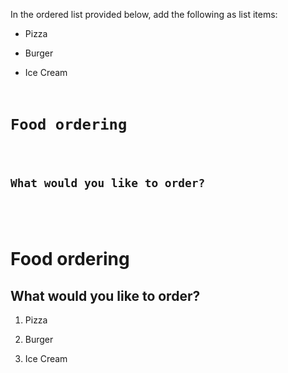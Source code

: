 In the ordered list provided below,
add the following as list items:
- <p>Pizza</p>
- <p>Burger</p>
- <p>Ice Cream</p>


<codeblock language="html" type="exercise" testMode="fixedInput">
<code>
<h1>Food ordering</h1>

<h2>What would you like to order?</h2>
<ol></ol>
</code>
<solution>
<h1>Food ordering</h1>

<h2>What would you like to order?</h2>
<ol>
  <li>
    <p>Pizza</p>
  </li>
  <li>
    <p>Burger</p>
  </li>
  <li>
    <p>Ice Cream</p>
  </li>
</ol>
</solution>
</codeblock>